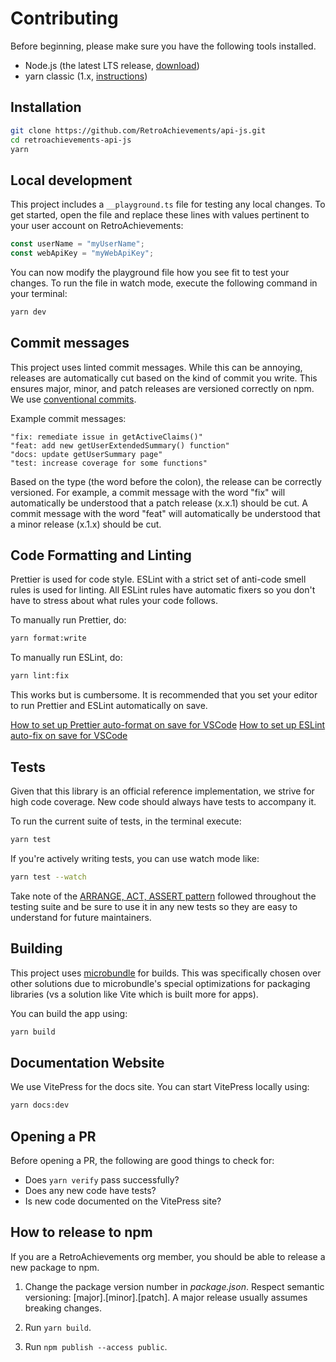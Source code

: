 # Contributing

Before beginning, please make sure you have the following tools installed.

- Node.js (the latest LTS release, [download](https://nodejs.org/en/download/))
- yarn classic (1.x, [instructions](https://yarnpkg.com/lang/en/docs/install/))

## Installation

```bash
git clone https://github.com/RetroAchievements/api-js.git
cd retroachievements-api-js
yarn
```

## Local development

This project includes a `__playground.ts` file for testing any local changes. To get started, open the file and replace these lines with values pertinent to your user account on RetroAchievements:

```ts
const userName = "myUserName";
const webApiKey = "myWebApiKey";
```

You can now modify the playground file how you see fit to test your changes. To run the file in watch mode, execute the following command in your terminal:

```bash
yarn dev
```

## Commit messages

This project uses linted commit messages. While this can be annoying, releases are automatically cut based on the kind of commit you write. This ensures major, minor, and patch releases are versioned correctly on npm. We use [conventional commits](https://www.conventionalcommits.org/en/v1.0.0/#summary).

Example commit messages:

```
"fix: remediate issue in getActiveClaims()"
"feat: add new getUserExtendedSummary() function"
"docs: update getUserSummary page"
"test: increase coverage for some functions"
```

Based on the type (the word before the colon), the release can be correctly versioned. For example, a commit message with the word "fix" will automatically be understood that a patch release (x.x.1) should be cut. A commit message with the word "feat" will automatically be understood that a minor release (x.1.x) should be cut.

## Code Formatting and Linting

Prettier is used for code style. ESLint with a strict set of anti-code smell rules is used for linting. All ESLint rules have automatic fixers so you don't have to stress about what rules your code follows.

To manually run Prettier, do:

```bash
yarn format:write
```

To manually run ESLint, do:

```bash
yarn lint:fix
```

This works but is cumbersome. It is recommended that you set your editor to run Prettier and ESLint automatically on save.

[How to set up Prettier auto-format on save for VSCode](https://khalilstemmler.com/blogs/tooling/prettier/#Formatting-using-VSCode-on-save-recommended)
[How to set up ESLint auto-fix on save for VSCode](https://www.digitalocean.com/community/tutorials/workflow-auto-eslinting#step-4-adding-code-actions-on-save)

## Tests

Given that this library is an official reference implementation, we strive for high code coverage. New code should always have tests to accompany it.

To run the current suite of tests, in the terminal execute:

```bash
yarn test
```

If you're actively writing tests, you can use watch mode like:

```bash
yarn test --watch
```

Take note of the [ARRANGE, ACT, ASSERT pattern](https://github.com/goldbergyoni/javascript-testing-best-practices#-%EF%B8%8F-12-structure-tests-by-the-aaa-pattern) followed throughout the testing suite and be sure to use it in any new tests so they are easy to understand for future maintainers.

## Building

This project uses [microbundle](https://github.com/developit/microbundle) for builds. This was specifically chosen over other solutions due to microbundle's special optimizations for packaging libraries (vs a solution like Vite which is built more for apps).

You can build the app using:

```bash
yarn build
```

## Documentation Website

We use VitePress for the docs site. You can start VitePress locally using:

```bash
yarn docs:dev
```

## Opening a PR

Before opening a PR, the following are good things to check for:

- Does `yarn verify` pass successfully?
- Does any new code have tests?
- Is new code documented on the VitePress site?

## How to release to npm

If you are a RetroAchievements org member, you should be able to release a new package to npm.

1. Change the package version number in _package.json_. Respect semantic versioning: [major].[minor].[patch]. A major release usually assumes breaking changes.

2. Run `yarn build`.

3. Run `npm publish --access public`.
